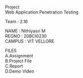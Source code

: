 Project     
     Web Application Penetration Testing  
     
Team : 2.16    

NAME    : Nithiyasri M     
REGNO   : 20BCI0230   
CAMPUS  : VIT VELLORE     

FILES    
A.Assignment   
B.Project File   
C.Report    
D.Demo Video      



